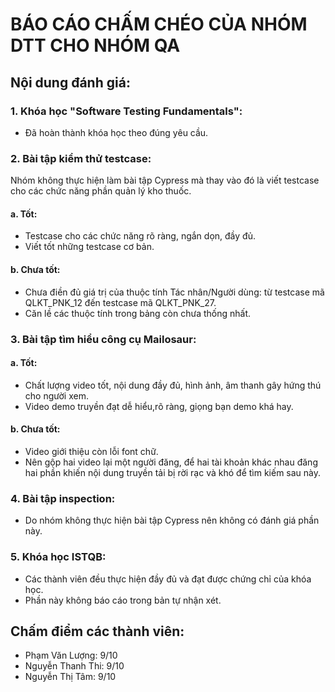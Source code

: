 # BÁO CÁO CHẤM CHÉO CỦA NHÓM DTT CHO NHÓM QA 
## Nội dung đánh giá:
### 1. Khóa học "Software Testing Fundamentals":
* Đã hoàn thành khóa học theo đúng yêu cầu.
### 2. Bài tập kiểm thử testcase:
Nhóm không thực hiện làm bài tập Cypress mà thay vào đó là viết testcase cho các chức năng phần quản lý kho thuốc.
#### a. Tốt:
* Testcase cho các chức năng rõ ràng, ngắn dọn, đầy đủ.
* Viết tốt những testcase cơ bản.
#### b. Chưa tốt:
* Chưa điền đủ giá trị của thuộc tính Tác nhân/Người dùng: từ testcase mã QLKT_PNK_12 đến testcase mã QLKT_PNK_27.
* Căn lề các thuộc tính trong bảng còn chưa thống nhất.
### 3. Bài tập tìm hiểu công cụ Mailosaur:
#### a. Tốt:
* Chất lượng video tốt, nội dung đầy đủ, hình ảnh, âm thanh gây hứng thú cho người xem.
*  Video demo truyền đạt dễ hiểu,rõ ràng, giọng bạn demo khá hay.
#### b. Chưa tốt:
* Video giới thiệu còn lỗi font chữ.
* Nên gộp hai video lại một người đăng, để hai tài khoản khác nhau đăng hai phần khiến nội dung truyền tải bị rời rạc và khó để tìm kiếm sau này.
### 4. Bài tập inspection:
* Do nhóm không thực hiện bài tập Cypress nên không có đánh giá phần này.
### 5. Khóa học ISTQB:
* Các thành viên đều thực hiện đầy đủ và đạt được chứng chỉ của khóa học.
* Phần này không báo cáo trong bản tự nhận xét.
## Chấm điểm các thành viên:
* Phạm Văn Lượng: 9/10
* Nguyễn Thanh Thi: 9/10
* Nguyễn Thị Tâm: 9/10

